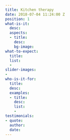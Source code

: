 ```yaml
---
title: Kitchen therapy
date: 2018-07-04 11:24:00 Z
position: 1
what-is-it:
  desc: 
  aspects:
  - title: 
    desc: 
    bg-image: 
what-to-expect:
  title: 
  list:
  - 
slider-images:
- 
who-is-it-for:
  title: 
  desc: 
  examples:
  - title: 
    desc: 
    list:
    - 
testimonials:
- quote: 
  author: 
  date: 
---
```


